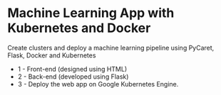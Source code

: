 # Machine Learning App with Kubernetes and Docker

Create clusters and deploy a machine learning pipeline using PyCaret, Flask, Docker and Kubernetes

- 1 - Front-end (designed using HTML)
- 2 - Back-end (developed using Flask)
- 3 - Deploy the web app on Google Kubernetes Engine.
